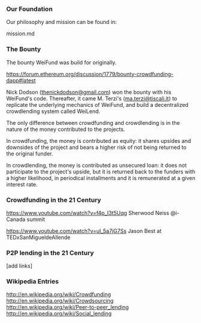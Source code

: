 ### Our Foundation
Our philosophy and mission can be found in:

mission.md


### The  Bounty
The bounty WeiFund was build for originally.

https://forum.ethereum.org/discussion/1779/bounty-crowdfunding-dapp#latest

Nick Dodson (thenickdodson@gmail.com) won the bounty with his WeiFund's code. Thereafter, it came M. Terzi's (ma.terzi@tiscali.it) to replicate the underlying mechanics of WeiFund, and build a decentralized crowdlending system called WeiLend. 

The only difference between crowdfunding and crowdlending is in the nature of the money contributed to the projects. 

In crowdfunding, the money is contributed as equity: it shares upsides and downsides of the project and bears a higher risk of not being returned to the original funder. 

In crowdlending, the money is contributed as unsecured loan: it does not participate to the project's upside, but it is returned back to the funders with a higher likelihood, in periodical installments and it is remunerated at a given interest rate.  

### Crowdfunding in the 21 Century
https://www.youtube.com/watch?v=f4p_I3t5Uqg Sherwood Neiss @i-Canada summit

https://www.youtube.com/watch?v=uI_5a7jG7Ss Jason Best at TEDxSanMigueldeAllende

### P2P lending in the 21 Century

[add links]

### Wikipedia Entries
http://en.wikipedia.org/wiki/Crowdfunding
http://en.wikipedia.org/wiki/Crowdsourcing
http://en.wikipedia.org/wiki/Peer-to-peer_lending
http://en.wikipedia.org/wiki/Social_lending